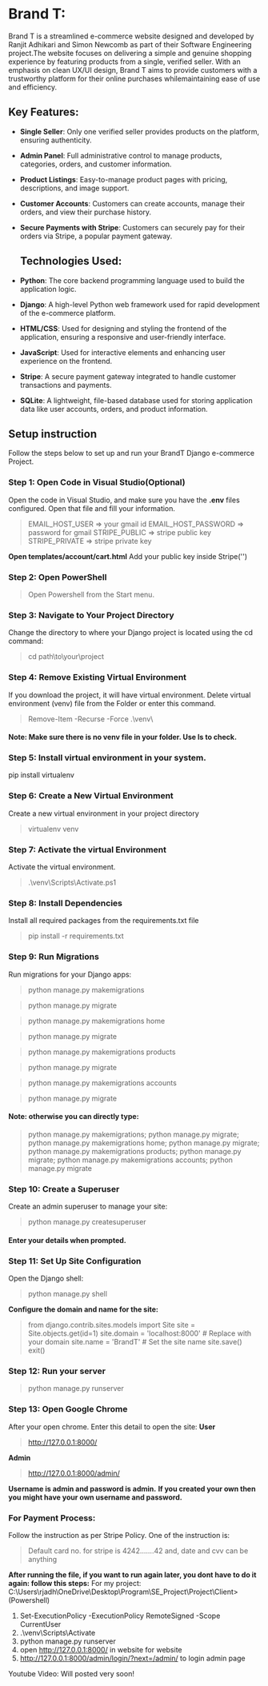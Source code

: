 # Brand T:

Brand T is a streamlined e-commerce website designed and developed by Ranjit Adhikari and Simon Newcomb as part of their Software Engineering project.The website focuses on delivering a simple and genuine shopping experience by featuring products from a single, verified seller. With an emphasis on clean UX/UI design, Brand T aims to provide customers with a trustworthy platform for their online purchases whilemaintaining ease of use and efficiency.

## Key Features:

- **Single Seller**: Only one verified seller provides products on the platform, ensuring authenticity.
- **Admin Panel**: Full administrative control to manage products, categories, orders, and customer information.
- **Product Listings**: Easy-to-manage product pages with pricing, descriptions, and image support.
- **Customer Accounts**: Customers can create accounts, manage their orders, and view their purchase history.
- **Secure Payments with Stripe**: Customers can securely pay for their orders via Stripe, a popular payment gateway.

  ## Technologies Used:

- **Python**: The core backend programming language used to build the application logic.
- **Django**: A high-level Python web framework used for rapid development of the e-commerce platform.
- **HTML/CSS**: Used for designing and styling the frontend of the application, ensuring a responsive and user-friendly interface.
- **JavaScript**: Used for interactive elements and enhancing user experience on the frontend.
- **Stripe**: A secure payment gateway integrated to handle customer transactions and payments.
- **SQLite**: A lightweight, file-based database used for storing application data like user accounts, orders, and product information.


## Setup instruction
Follow the steps below to set up and run your BrandT Django e-commerce Project.

### Step 1: Open Code in Visual Studio(Optional)
Open the code in Visual Studio, and make sure you have the **.env** files configured. Open that file and fill your information.
> EMAIL_HOST_USER => your gmail id
> EMAIL_HOST_PASSWORD => password for gmail
> STRIPE_PUBLIC => stripe public key
> STRIPE_PRIVATE => stripe private key

**Open templates/account/cart.html**
 Add your public key inside Stripe('')

### Step 2: Open PowerShell
> Open Powershell from the Start menu.

### Step 3: Navigate to Your Project Directory
Change the directory to where your Django project is located using the cd command:
> cd path\to\your\project

### Step 4: Remove Existing Virtual Environment
If you download the project, it will have virtual environment. Delete virtual environment (venv) file from the Folder or enter this command.

> Remove-Item -Recurse -Force .\venv\

#### Note: Make sure there is no venv file in your folder. Use ls to check.

### Step 5: Install virtual environment in your system.
pip install virtualenv

### Step 6: Create a New Virtual Environment
Create a new virtual environment in your project directory
> virtualenv venv

### Step 7: Activate the virtual Environment
Activate the virtual environment.
> .\venv\Scripts\Activate.ps1

### Step 8: Install Dependencies
Install all required packages from the requirements.txt file
> pip install -r requirements.txt

### Step 9: Run Migrations
Run migrations for your Django apps:
> python manage.py makemigrations

> python manage.py migrate

> python manage.py makemigrations home

> python manage.py migrate

> python manage.py makemigrations products

> python manage.py migrate

> python manage.py makemigrations accounts

> python manage.py migrate

#### Note: otherwise you can directly type: 
> python manage.py makemigrations; python manage.py migrate; python manage.py makemigrations home; python manage.py migrate; python manage.py makemigrations products; python manage.py migrate; python manage.py makemigrations accounts; python manage.py migrate

### Step 10: Create a Superuser
Create an admin superuser to manage your site:
> python manage.py createsuperuser
#### Enter your details when prompted.

### Step 11: Set Up Site Configuration
Open the Django shell:
> python manage.py shell

**Configure the domain and name for the site:**
> from django.contrib.sites.models import Site
> site = Site.objects.get(id=1)
> site.domain = 'localhost:8000'  # Replace with your domain
> site.name = 'BrandT'            # Set the site name
> site.save()
> exit()

### Step 12: Run your server
> python manage.py runserver

### Step 13: Open Google Chrome
After your open chrome. Enter this detail to open the site:
**User**
> http://127.0.0.1:8000/

**Admin**
> http://127.0.0.1:8000/admin/

**Username is admin and password is admin.**
**If you created your own then you might have your own username and password.**

### For Payment Process:
Follow the instruction as per Stripe Policy. One of the instruction is:
> Default card no. for stripe is 4242.......42 and, date and cvv can be anything

**After running the file, if you want to run again later, you dont have to do it again:
follow this steps:**
For my project: C:\Users\rjadh\OneDrive\Desktop\Program\SE_Project\Project\Client>
(Powershell)
1. Set-ExecutionPolicy -ExecutionPolicy RemoteSigned -Scope CurrentUser
2. .\venv\Scripts\Activate
3. python manage.py runserver
4. open http://127.0.0.1:8000/ in website for website
5. http://127.0.0.1:8000/admin/login/?next=/admin/ to login admin page

Youtube Video: Will posted very soon!
